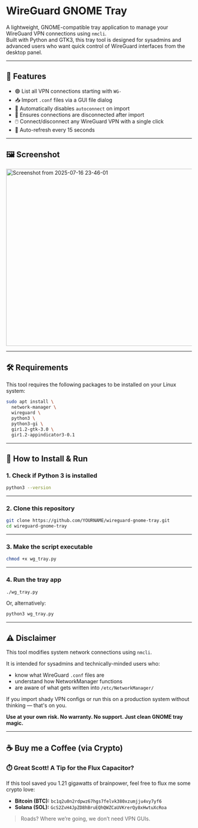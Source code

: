 # WireGuard GNOME Tray

A lightweight, GNOME-compatible tray application to manage your WireGuard VPN connections using `nmcli`.  
Built with Python and GTK3, this tray tool is designed for sysadmins and advanced users who want quick control of WireGuard interfaces from the desktop panel.

---

## 🚀 Features

- 🟢 List all VPN connections starting with `WG-`
- 📥 Import `.conf` files via a GUI file dialog
- 🚫 Automatically disables `autoconnect` on import
- 📴 Ensures connections are disconnected after import
- 🖱️ Connect/disconnect any WireGuard VPN with a single click
- 🔁 Auto-refresh every 15 seconds

---

## 🖼️ Screenshot

<img width="568" height="480" alt="Screenshot from 2025-07-16 23-46-01" src="https://github.com/user-attachments/assets/899a0dab-db20-4d56-a954-8e7ae5fc9f5e" />

---

## 🛠️ Requirements

This tool requires the following packages to be installed on your Linux system:

```bash
sudo apt install \
  network-manager \
  wireguard \
  python3 \
  python3-gi \
  gir1.2-gtk-3.0 \
  gir1.2-appindicator3-0.1
```

---

## 🧩 How to Install & Run

### 1. Check if Python 3 is installed

```bash
python3 --version
```
---

### 2. Clone this repository

```bash
git clone https://github.com/YOURNAME/wireguard-gnome-tray.git
cd wireguard-gnome-tray
```

---

### 3. Make the script executable

```bash
chmod +x wg_tray.py
```

---

### 4. Run the tray app

```bash
./wg_tray.py
```

Or, alternatively:

```bash
python3 wg_tray.py
```

---

## ⚠️ Disclaimer

This tool modifies system network connections using `nmcli`.

It is intended for sysadmins and technically-minded users who:

- know what WireGuard `.conf` files are
- understand how NetworkManager functions
- are aware of what gets written into `/etc/NetworkManager/`

If you import shady VPN configs or run this on a production system without thinking — that's on you.

**Use at your own risk. No warranty. No support. Just clean GNOME tray magic.**

---

## ☕ Buy me a Coffee (via Crypto)

### ⏱️ Great Scott! A Tip for the Flux Capacitor?

If this tool saved you 1.21 gigawatts of brainpower, feel free to flux me some crypto love:

- **Bitcoin (BTC):** `bc1q2u0n2rdpwz67hgs7felvk380xzumjju4vy7yf6`
- **Solana (SOL):** `GcS2ZvH4JpZD8hBruEQhQWZCaUVKrerQy8xHwtuXcRoa`

> Roads? Where we’re going, we don’t need VPN GUIs.
